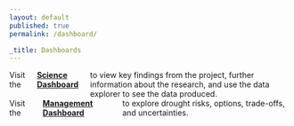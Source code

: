 ```yaml
---
layout: default
published: true
permalink: /dashboard/

_title: Dashboards
---
```


<div class="row">
	<div class="large-6 columns">
		Visit the <a href="{{ site.science_url }}/"><b>Science Dashboard</b></a> to view key findings from the project, further information about the research, and use the data explorer to see the data produced.
	</div>
	<div class="large-6 columns" kramdown="1">
		Visit the <a href="{{ site.management_url }}"><b>Management Dashboard</b></a> to explore drought risks, options, trade-offs, and uncertainties.
	</div>
</div>